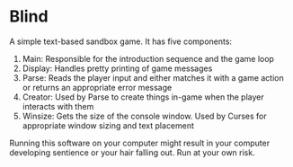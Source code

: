 Blind
=====

A simple text-based sandbox game. It has five components:
1. Main: Responsible for the introduction sequence and the game loop
2. Display: Handles pretty printing of game messages
3. Parse: Reads the player input and either matches it with a game action or returns an appropriate error message
4. Creator: Used by Parse to create things in-game when the player interacts with them
5. Winsize: Gets the size of the console window. Used by Curses for appropriate window sizing and text placement

Running this software on your computer might result in your computer developing sentience or your hair falling out.
Run at your own risk.
